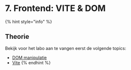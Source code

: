 # 7. Frontend: VITE & DOM



{% hint style="info" %}
## Theorie

Bekijk voor het labo aan te vangen eerst de volgende topics:

* [DOM manipulatie](../cursus/frontend/dom-manipulatie.md)
* [Vite](../cursus/frontend/vite.md)
{% endhint %}

